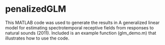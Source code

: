 penalizedGLM
============

This MATLAB code was used to generate the results in A generalized linear model for estimating spectrotemporal receptive fields from responses to natural sounds (2011).  Included is an example function (glm_demo.m) that illustrates how to use the code.